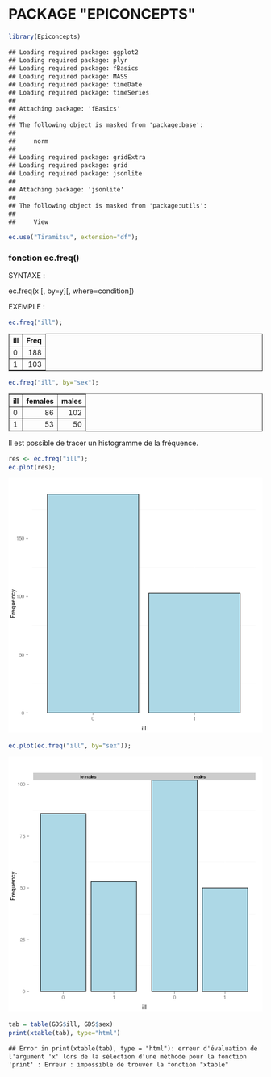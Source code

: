 # PACKAGE "EPICONCEPTS"


```r
library(Epiconcepts)
```

```
## Loading required package: ggplot2
## Loading required package: plyr
## Loading required package: fBasics
## Loading required package: MASS
## Loading required package: timeDate
## Loading required package: timeSeries
## 
## Attaching package: 'fBasics'
## 
## The following object is masked from 'package:base':
## 
##     norm
## 
## Loading required package: gridExtra
## Loading required package: grid
## Loading required package: jsonlite
## 
## Attaching package: 'jsonlite'
## 
## The following object is masked from 'package:utils':
## 
##     View
```

```r
ec.use("Tiramitsu", extension="df");
```

### fonction ec.freq()

SYNTAXE :

  ec.freq(x [, by=y][, where=condition])

EXEMPLE :


```r
ec.freq("ill");
```

<!-- html table generated in R 3.1.2 by xtable 1.7-3 package -->
<!-- Mon Mar  9 10:13:14 2015 -->
<TABLE border=1>
<TR> <TH> ill </TH> <TH> Freq </TH>  </TR>
  <TR> <TD> 0 </TD> <TD align="right"> 188 </TD> </TR>
  <TR> <TD> 1 </TD> <TD align="right"> 103 </TD> </TR>
   </TABLE>

```r
ec.freq("ill", by="sex");
```

<!-- html table generated in R 3.1.2 by xtable 1.7-3 package -->
<!-- Mon Mar  9 10:13:14 2015 -->
<TABLE border=1>
<TR> <TH> ill </TH> <TH> females </TH> <TH> males </TH>  </TR>
  <TR> <TD> 0 </TD> <TD align="right">  86 </TD> <TD align="right"> 102 </TD> </TR>
  <TR> <TD> 1 </TD> <TD align="right">  53 </TD> <TD align="right">  50 </TD> </TR>
   </TABLE>

Il est possible de tracer un histogramme de la fréquence.


```r
res <- ec.freq("ill");
ec.plot(res);
```

![plot of chunk unnamed-chunk-3](figure/unnamed-chunk-3-1.png) 

```r
ec.plot(ec.freq("ill", by="sex"));
```

![plot of chunk unnamed-chunk-3](figure/unnamed-chunk-3-2.png) 

```r
tab = table(GDS$ill, GDS$sex)
print(xtable(tab), type="html")
```

```
## Error in print(xtable(tab), type = "html"): erreur d'évaluation de l'argument 'x' lors de la sélection d'une méthode pour la fonction 'print' : Erreur : impossible de trouver la fonction "xtable"
```

